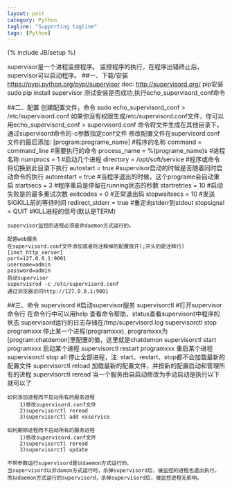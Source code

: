 ```yaml
---
layout: post
category: Python
tagline: "Supporting tagline"
tags: [Python]
---
```

{% include JB/setup %}

supervisor是一个进程监控程序。
监控程序的执行，在程序出错终止后，supervisor可以启动程序。
##一、下载/安装
    https://pypi.python.org/pypi/supervisor
    doc: http://supervisord.org/
    pip安装sudo pip install supervisor
    测试安装是否成功,执行echo_supervisord_conf命令    

##二、配置
    创建配置文件，命令
    sudo echo_supervisord_conf > /etc/supervisord.conf
    如果你没有权限生成/etc/supervisord.conf文件，你可以用echo_supervisord_conf > supervisord.conf 命令将文件生成在其他目录下，通过supervisord命令的-c参数指定conf文件
    修改配置文件在supervisord.conf文件的最后添加:
    [program:programe_name] #程序的名称
    command = command_line #需要执行的命令
    process_name = %(programe_name)s    #进程名称
    numprocs = 1 #启动几个进程
    directory = /opt/soft/service #程序或命令将切换到此目录下执行
    autostart = true #supervisor启动的时候是否随着同时启动命令的执行
    autorestart = true #当程序退出的时候，这个programe会自动重启
    startsecs = 3 #程序重启是停留在running状态的秒数
    startretries = 10 #启动失败是的最多重试次数
    exitcodes = 0 #正常退出码
    stopwaitsecs = 10 #发送SIGKILL前的等待时间
    redirect_stderr = true #重定向stderr到stdout
    stopsignal = QUIT #KILL进程的信号(默认是TERM)

    supervisor监控的进程必须是非daemon方式运行的。

    配置web服务
    在supervisord.conf文件添加或者将注释掉的配置放开(;开头的是注释行)
    [inet_http_server]
    port=127.0.0.1:9001
    username=admin
    password=admin
    启动supervisor
    supervisrod -c /etc/supervisord.conf
    通过浏览器访问http://127.0.0.1:9001
    

##三、命令
    supervisord #启动supervisor服务
    supervisorctl #打开supervisor命令行
    在命令行中可以用help 查看命令帮助，status查看supervisord中程序的状态
    supervisord运行的日志存储在/tmp/supervisord.log
    supervisorctl stop programxxx 停止某一个进程(programxxx), programxxx为[program:chatdemon]里配置的值，这里就是chatdemon
    supervisorctl start programxxx 启动某个进程
    supervisorctl restart programxxx 重启某个进程
    supervisorctl stop all 停止全部进程，注: start、restart、stop都不会加载最新的配置文件
    supervisorctl reload 加载最新的配置文件，并按新的配置启动和管理所有的进程
    supervisorctl reread 当一个服务由自启动修改为手动启动是执行以下就可以了

    如何添加进程而不启动所有的服务进程
        1)修改supervisord.conf文件
        2)supervisorctl reread
        3)supervisorctl add xxservice

    如何删除进程而不启动所有的服务进程
        1)修改supervisord.conf文件
        2)supervisorctl reread
        3)supervisorctl update
    
    不带参数运行supervisord是以daemon方式运行的。
    当supervisord以非damon方式运行时，杀掉supervisord后，被监控的进程也退出执行。
    而以daemon方式运行的supervisord，杀掉supervisord后，被监控进程无影响。

